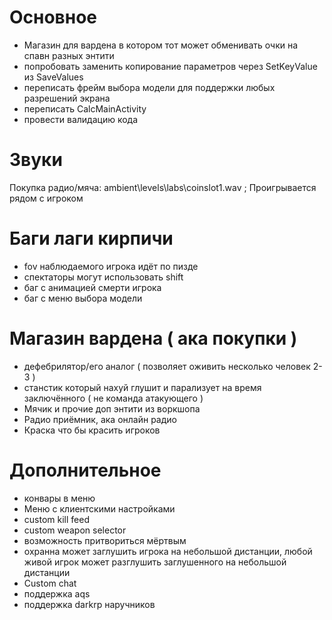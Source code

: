 # Основное
- Магазин для вардена в котором тот может обменивать очки на спавн разных энтити
- попробовать заменить копирование параметров через SetKeyValue из SaveValues
- переписать фрейм выбора модели для поддержки любых разрешений экрана
- переписать CalcMainActivity
- провести валидацию кода

# Звуки
Покупка радио/мяча: ambient\levels\labs\coinslot1.wav ; Проигрывается рядом с игроком

# Баги лаги кирпичи
- fov наблюдаемого игрока идёт по пизде
- спектаторы могут использовать shift
- баг с анимацией смерти игрока
- баг с меню выбора модели

# Магазин вардена ( ака покупки )
- дефебрилятор/его аналог ( позволяет оживить несколько человек 2-3 )
- станстик который нахуй глушит и парализует на время заключённого ( не команда атакующего )
- Мячик и прочие доп энтити из воркшопа
- Радио приёмник, ака онлайн радио
- Краска что бы красить игроков

# Дополнительное
- конвары в меню
- Меню с клиентскими настройками
- custom kill feed
- custom weapon selector
- возможность притвориться мёртвым
- охранна может заглушить игрока на небольшой дистанции, любой живой игрок может разглушить заглушенного на небольшой дистанции
- Custom chat
- поддержка aqs
- поддержка darkrp наручников
